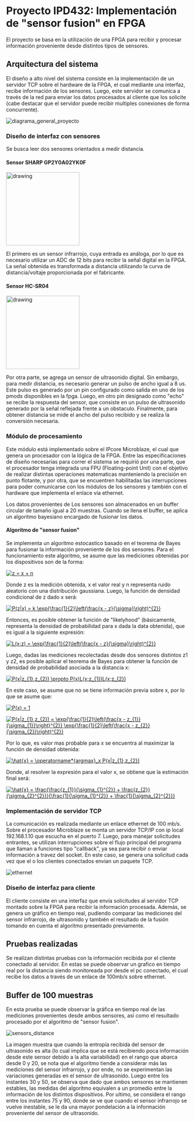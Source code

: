 # Proyecto IPD432: Implementación de "sensor fusion" en FPGA

El proyecto se basa en la utilización de una FPGA para recibir y procesar información proveniente desde distintos tipos de sensores.

## Arquitectura del sistema

El diseño a alto nivel del sistema consiste en la implementación de un servidor TCP sobre el hardware de la FPGA, el cual mediante una interfaz, recibe información de los sensores. Luego, este servidor se comunica a través de la red para enviar los datos procesados al cliente que los solicite (cabe destacar que el servidor puede recibir multiples conexiones de forma concurrente).

![diagrama_general_proyecto](https://user-images.githubusercontent.com/6885419/59152844-659bc180-8a1a-11e9-9238-d148de9c8314.png)

### Diseño de interfaz con sensores

Se busca leer dos sensores orientados a medir distancia.

#### Sensor  SHARP GP2Y0A02YK0F

<img src="https://user-images.githubusercontent.com/6885419/59152999-f2944a00-8a1d-11e9-9633-cc5c80acd938.jpg" alt="drawing" width="200"/>

El primero es un sensor infrarrojo, cuya entrada es análoga, por lo que es necesario utilizar un ADC de 12 bits para recibir la señal digital en la FPGA. La señal obtenida es transformada a distancia utilizando la curva de distancia/voltaje proporcionada por el fabricante.

#### Sensor HC-SR04

<img src="https://user-images.githubusercontent.com/6885419/59153046-0c825c80-8a1f-11e9-9226-131cb57604fb.jpg" alt="drawing" width="200"/>

Por otra parte, se agrega un sensor de ultrasonido digital. Sin embargo, para medir distancia, es necesario generar un pulso de ancho igual a 8 us. Este pulso es generado por un pin configurado como salida en uno de los pmods disponibles en la fpga. Luego, en otro pin designado como "echo" se recibe la respuesta del sensor, que consiste en un pulso de ultrasonido generado por la señal reflejada frente a un obstaculo. Finalmente, para obtener distancia se mide el ancho del pulso recibido y se realiza la conversión necesaria.  

### Módulo de procesamiento

Este módulo está implementado sobre el IPcore Microblaze, el cual que genera un procesador con la lógica de la FPGA. Entre las especificaciones de diseño necesarias para correr el sistema se requirió por una parte, que el procesador tenga integrada una FPU (Floating-point Unit) con el objetivo de realizar distintas operaciones matematicas manteniendo la precisión en punto flotante, y por otra, que se encuentren habilitadas las interrupciones para poder comunicarse con los módulos de los sensores y también con el hardware que implementa el enlace via ethernet.

Los datos provenientes de Los sensores son almacenados en un buffer circular de tamaño igual a 20 muestras. Cuando se llena el buffer, se aplica un algoritmo bayesiano encargado de fusionar los datos.

#### Algoritmo de "sensor fusion"

Se implementa un algoritmo estocastico basado en el teorema de Bayes para fusionar la información proveniente de los dos sensores. Para el funcionamiento este algoritmo, se asume que las mediciones obtenidas por los dispositivos son de la forma:

<a href="https://www.codecogs.com/eqnedit.php?latex=z&space;=&space;x&space;&plus;&space;n" target="_blank"><img src="https://latex.codecogs.com/gif.latex?z&space;=&space;x&space;&plus;&space;n" title="z = x + n"/></a>

Donde z es la medición obtenida, x el valor real y n representa ruido aleatorio con una distribución gaussiana. Luego, la función de densidad condicional de z dado x será:

<a href="https://www.codecogs.com/eqnedit.php?latex=P(z|x)&space;=&space;k&space;\exp{\frac{1}{2}\left(\frac{x&space;-&space;z}{\sigma}\right)^{2}}" target="_blank"><img src="https://latex.codecogs.com/gif.latex?P(z|x)&space;=&space;k&space;\exp{\frac{1}{2}\left(\frac{x&space;-&space;z}{\sigma}\right)^{2}}" title="P(z|x) = k \exp{\frac{1}{2}\left(\frac{x - z}{\sigma}\right)^{2}}" /></a>

Entonces, es posible obtener la función de "likelyhood" (básicamente, representa la densidad de probabilidad para x dada la data obtenida), que es igual a la siguiente expresión:

<a href="https://www.codecogs.com/eqnedit.php?latex=L(x;z)&space;=&space;\exp{\frac{1}{2}\left(\frac{x&space;-&space;z}{\sigma}\right)^{2}}" target="_blank"><img src="https://latex.codecogs.com/gif.latex?L(x;z)&space;=&space;\exp{\frac{1}{2}\left(\frac{x&space;-&space;z}{\sigma}\right)^{2}}" title="L(x;z) = \exp{\frac{1}{2}\left(\frac{x - z}{\sigma}\right)^{2}}" /></a>

Luego, dadas las mediciones recolectadas desde dos sensores distintos z1 y z2, es posible aplicar el teorema de Bayes para obtener la función de densidad de probabilidad asociada a la distancia x:

<a href="https://www.codecogs.com/eqnedit.php?latex=P(x|z_{1},z_{2})&space;\propto&space;P(x)L(x;z_{1})L(x;z_{2})" target="_blank"><img src="https://latex.codecogs.com/gif.latex?P(x|z_{1},z_{2})&space;\propto&space;P(x)L(x;z_{1})L(x;z_{2})" title="P(x|z_{1},z_{2}) \propto P(x)L(x;z_{1})L(x;z_{2})" /></a>

En este caso, se asume que no se tiene información previa sobre x, por lo que se asume que:

<a href="https://www.codecogs.com/eqnedit.php?latex=P(x)&space;=&space;1" target="_blank"><img src="https://latex.codecogs.com/gif.latex?P(x)&space;=&space;1" title="P(x) = 1" /></a>

<a href="https://www.codecogs.com/eqnedit.php?latex=P(x|z_{1},z_{2})&space;=&space;\exp{\frac{1}{2}\left(\frac{x&space;-&space;z_{1}}{\sigma_{1}}\right)^{2}}&space;\exp{\frac{1}{2}\left(\frac{x&space;-&space;z_{2}}{\sigma_{2}}\right)^{2}}" target="_blank"><img src="https://latex.codecogs.com/gif.latex?P(x|z_{1},z_{2})&space;=&space;\exp{\frac{1}{2}\left(\frac{x&space;-&space;z_{1}}{\sigma_{1}}\right)^{2}}&space;\exp{\frac{1}{2}\left(\frac{x&space;-&space;z_{2}}{\sigma_{2}}\right)^{2}}" title="P(x|z_{1},z_{2}) = \exp{\frac{1}{2}\left(\frac{x - z_{1}}{\sigma_{1}}\right)^{2}} \exp{\frac{1}{2}\left(\frac{x - z_{2}}{\sigma_{2}}\right)^{2}}" /></a>

Por lo que, es valor mas probable para x se encuentra al maximizar la función de densidad obtenida:

<a href="https://www.codecogs.com/eqnedit.php?latex=\hat{x}&space;=&space;\operatorname*{argmax}_x&space;P(x|z_{1},z_{2})" target="_blank"><img src="https://latex.codecogs.com/gif.latex?\hat{x}&space;=&space;\operatorname*{argmax}_x&space;P(x|z_{1},z_{2})" title="\hat{x} = \operatorname*{argmax}_x P(x|z_{1},z_{2})" /></a>

Donde, al resolver la expresión para el valor x, se obtiene que la estimación final será:

<a href="https://www.codecogs.com/eqnedit.php?latex=\hat{x}&space;=&space;\frac{\frac{z_{1}}{\sigma_{1}^{2}}&space;&plus;&space;\frac{z_{2}}{\sigma_{2}^{2}}}{\frac{1}{\sigma_{1}^{2}}&space;&plus;&space;\frac{1}{\sigma_{2}^{2}}}" target="_blank"><img src="https://latex.codecogs.com/gif.latex?\hat{x}&space;=&space;\frac{\frac{z_{1}}{\sigma_{1}^{2}}&space;&plus;&space;\frac{z_{2}}{\sigma_{2}^{2}}}{\frac{1}{\sigma_{1}^{2}}&space;&plus;&space;\frac{1}{\sigma_{2}^{2}}}" title="\hat{x} = \frac{\frac{z_{1}}{\sigma_{1}^{2}} + \frac{z_{2}}{\sigma_{2}^{2}}}{\frac{1}{\sigma_{1}^{2}} + \frac{1}{\sigma_{2}^{2}}}" /></a>

### Implementación de servidor TCP

La comunicación es realizada mediante un enlace ethernet de 100 mb/s. Sobre el procesador Microblaze se monta un servidor TCP/IP con ip local 192.168.1.10 que escucha en el puerto 7. Luego, para manejar solicitudes entrantes, se utilizan interrupciones sobre el flujo principal del programa que llaman a funciones tipo "callback", ya sea para recibir o enviar información a travez del socket. En este caso, se genera una solicitud cada vez que el o los clientes conectados envian un paquete TCP.

![ethernet](https://user-images.githubusercontent.com/6885419/59155764-91409b00-8a5e-11e9-85bc-cd3392414d2e.png)

### Diseño de interfaz para cliente

El cliente consiste en una interfaz que envía solicitudes al servidor TCP montado sobre la FPGA para recibir la información procesada. Además, se genera un gráfico en tiempo real, pudiendo comparar las mediciones del sensor infrarrojo, de ultrasonido y también el resultado de la fusión tomando en cuenta el algoritmo presentado previamente.

## Pruebas realizadas

Se realizan distintas pruebas con la información recibida por el cliente conectado al servidor. En estas se puede observar un grafico en tiempo real por la distancia siendo monitoreada por desde el pc conectado, el cual recibe los datos a través de un enlace de 100mb/s sobre ethernet.

## Buffer de 100 muestras

En esta prueba se puede observar la gráfica en tiempo real de las mediciones provenientes desde ambos sensores, así como el resultado procesado por el algoritmo de "sensor fusion".

![sensors_distance](https://user-images.githubusercontent.com/6885419/59168936-fdc2a500-8b05-11e9-9ba8-587b4f93f8a8.jpg)

La imagen muestra que cuando la entropía recibida del sensor de ultrasonido es alta (lo cual implica que se está recibiendo poca información desde este sensor debido a la alta variabilidad) en el rango que abarca desde 0 y 20, se nota que el algoritmo tiende a considerar más las mediciones del sensor infrarrojo, y por ende, no se experimentan las variaciones generadas en el sensor de ultrasonido. Luego entre los instantes 30 y 50, se observa que dado que ambos sensores se mantienen estables, las medidas del algoritmo equivalen a un promedio entre la información de los distintos dispositivos. Por ultimo, se considera el rango entre los instantes 75 y 90, donde se ve que cuando el sensor infrarrojo se vuelve inestable, se le da una mayor pondelación a la información proveniente del sensor de ultrasonido.